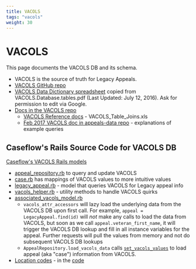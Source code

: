 ```yaml
---
title: VACOLS
tags: "vacols"
weight: 30
---
```


# VACOLS

This page documents the VACOLS DB and its schema.
* VACOLS is the source of truth for Legacy Appeals.
* [VACOLS GitHub repo](https://github.com/department-of-veterans-affairs/VACOLS/tree/master/docs)
* [VACOLS Data Dictionary spreadsheet](https://docs.google.com/spreadsheets/d/1I8vb7PWeDSJBQhwUFAkvywlwNXJW0KnzQQtb_rxz7j4/edit?usp=sharing) copied from VACOLS.Database.tables.pdf (Last Updated: July 12, 2016). Ask for permission to edit via Google.
* [Docs in the VACOLS repo](https://github.com/department-of-veterans-affairs/VACOLS/tree/master/docs)
  - [VACOLS Reference docs](https://github.com/department-of-veterans-affairs/VACOLS/tree/master/docs/VACOLS%20Reference%20Docs) - VACOLS_Table_Joins.xls
  - [Feb 2017 VACOLS doc in appeals-data repo](https://github.com/department-of-veterans-affairs/appeals-data/blob/master/vacols.pdf) - explanations of example queries

## Caseflow's Rails Source Code for VACOLS DB
[Caseflow's VACOLS Rails models](https://github.com/department-of-veterans-affairs/caseflow/tree/master/app/models/vacols)
* [appeal_repository.rb](https://github.com/department-of-veterans-affairs/caseflow/blob/master/app/repositories/appeal_repository.rb) to query and update VACOLS
* [case.rb](https://github.com/department-of-veterans-affairs/caseflow/blob/master/app/models/vacols/case.rb) has mappings of VACOLS values to more intuitive values
* [legacy_appeal.rb](https://github.com/department-of-veterans-affairs/caseflow/blob/master/app/models/legacy_appeal.rb) - model that queries VACOLS for Legacy appeal info
* [vacols_helper.rb](https://github.com/department-of-veterans-affairs/caseflow/blob/master/app/helpers/vacols_helper.rb) - utility methods to handle VACOLS quirks
* [associated_vacols_model.rb](https://github.com/department-of-veterans-affairs/caseflow/blob/master/app/models/concerns/associated_vacols_model.rb)
  - `vacols_attr_accessors` will lazy load the underlying data from the VACOLS DB upon first call.
    For example, `appeal = LegacyAppeal.find(id)` will *not* make any calls to load the data from VACOLS,
    but soon as we call `appeal.veteran_first_name`, it will trigger the VACOLS DB lookup and fill in
    all instance variables for the appeal. Further requests will pull the values from memory and not
    do subsequent VACOLS DB lookups
  - `AppealRepository.load_vacols_data` calls [`set_vacols_values`](https://github.com/department-of-veterans-affairs/caseflow/blob/master/app/repositories/appeal_repository.rb#L177) to load appeal (aka "case") information from VACOLS.
* [Location codes](https://github.com/department-of-veterans-affairs/appeals-support/wiki/VACOLS-Location-Codes) - in the [code](https://github.com/department-of-veterans-affairs/caseflow/blob/master/app/models/legacy_appeal.rb#L149)

